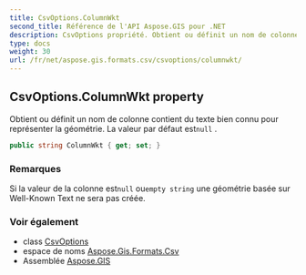 ```yaml
---
title: CsvOptions.ColumnWkt
second_title: Référence de l'API Aspose.GIS pour .NET
description: CsvOptions propriété. Obtient ou définit un nom de colonne contient du texte bien connu pour représenter la géométrie. La valeur par défaut estnull .
type: docs
weight: 30
url: /fr/net/aspose.gis.formats.csv/csvoptions/columnwkt/
---
```

## CsvOptions.ColumnWkt property

Obtient ou définit un nom de colonne contient du texte bien connu pour représenter la géométrie. La valeur par défaut est`null` .

```csharp
public string ColumnWkt { get; set; }
```

### Remarques

Si la valeur de la colonne est`null` ou`empty string` une géométrie basée sur Well-Known Text ne sera pas créée.

### Voir également

* class [CsvOptions](../)
* espace de noms [Aspose.Gis.Formats.Csv](../../csvoptions/)
* Assemblée [Aspose.GIS](../../../)



